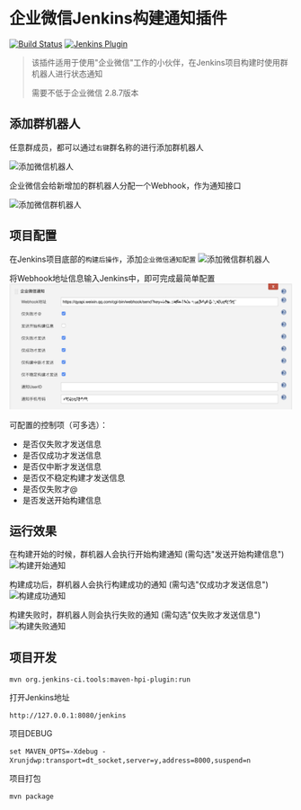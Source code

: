 # 企业微信Jenkins构建通知插件

[![Build Status](https://ci.jenkins.io/buildStatus/icon?job=Plugins%2Fqy-wechat-notification-plugin%2Fmaster)](https://ci.jenkins.io/job/Plugins/job/qy-wechat-notification-plugin/job/master/)
[![Jenkins Plugin](https://img.shields.io/jenkins/plugin/v/qy-wechat-notification.svg)](https://plugins.jenkins.io/qy-wechat-notification)

> 该插件适用于使用"企业微信"工作的小伙伴，在Jenkins项目构建时使用群机器人进行状态通知
>
> 需要不低于企业微信 2.8.7版本

## 添加群机器人

任意群成员，都可以通过`右键`群名称的进行添加群机器人

![添加微信机器人](http://cdn.itwake.com/mweb/20190813/15656561814910.jpg)

企业微信会给新增加的群机器人分配一个Webhook，作为通知接口

![添加微信群机器人](http://cdn.itwake.com/FjyselmMyd45a2dMDPD0rYPyJvn9.png)

## 项目配置

在Jenkins项目底部的`构建后操作`，添加`企业微信通知配置`
![添加微信群机器人](http://cdn.itwake.com/Fnz3LqHVE7kwG6CLblrMUJ1tfEve.png)

将Webhook地址信息输入Jenkins中，即可完成最简单配置
![将地址信息输入Jenkins中](./pic/panel.jpg)

可配置的控制项（可多选）：
- 是否仅失败才发送信息
- 是否仅成功才发送信息
- 是否仅中断才发送信息
- 是否仅不稳定构建才发送信息
- 是否仅失败才@
- 是否发送开始构建信息

## 运行效果

在构建开始的时候，群机器人会执行开始构建通知 (需勾选"发送开始构建信息")
![构建开始通知](http://cdn.itwake.com/FqztU6i9mJd6NOdvdkR_H-E2bd7c.png)

构建成功后，群机器人会执行构建成功的通知 (需勾选"仅成功才发送信息")
![构建成功通知](http://cdn.itwake.com/Ft9p4--ek2U1sXXLeq4AteIK4EuK.png)

构建失败时，群机器人则会执行失败的通知 (需勾选"仅失败才发送信息")
![构建失败通知](http://cdn.itwake.com/Fr34HIw4g--6Mcln_WpY89wkXE0H.png)

## 项目开发
```
mvn org.jenkins-ci.tools:maven-hpi-plugin:run
```

打开Jenkins地址
```
http://127.0.0.1:8080/jenkins
```

项目DEBUG
````
set MAVEN_OPTS=-Xdebug -Xrunjdwp:transport=dt_socket,server=y,address=8000,suspend=n
````

项目打包
````
mvn package
````
